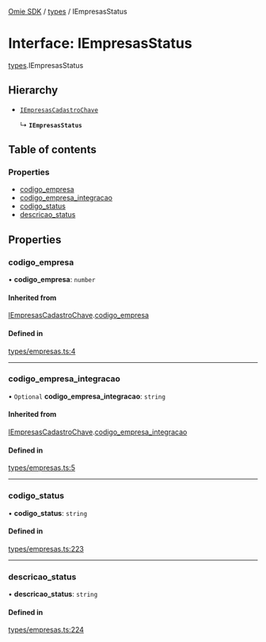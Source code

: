 [Omie SDK](../README.md) / [types](../modules/types.md) / IEmpresasStatus

# Interface: IEmpresasStatus

[types](../modules/types.md).IEmpresasStatus

## Hierarchy

- [`IEmpresasCadastroChave`](types.IEmpresasCadastroChave.md)

  ↳ **`IEmpresasStatus`**

## Table of contents

### Properties

- [codigo\_empresa](types.IEmpresasStatus.md#codigo_empresa)
- [codigo\_empresa\_integracao](types.IEmpresasStatus.md#codigo_empresa_integracao)
- [codigo\_status](types.IEmpresasStatus.md#codigo_status)
- [descricao\_status](types.IEmpresasStatus.md#descricao_status)

## Properties

### codigo\_empresa

• **codigo\_empresa**: `number`

#### Inherited from

[IEmpresasCadastroChave](types.IEmpresasCadastroChave.md).[codigo_empresa](types.IEmpresasCadastroChave.md#codigo_empresa)

#### Defined in

[types/empresas.ts:4](https://github.com/lucas-bogos/omie-sdk/blob/f0ca102/src/types/empresas.ts#L4)

___

### codigo\_empresa\_integracao

• `Optional` **codigo\_empresa\_integracao**: `string`

#### Inherited from

[IEmpresasCadastroChave](types.IEmpresasCadastroChave.md).[codigo_empresa_integracao](types.IEmpresasCadastroChave.md#codigo_empresa_integracao)

#### Defined in

[types/empresas.ts:5](https://github.com/lucas-bogos/omie-sdk/blob/f0ca102/src/types/empresas.ts#L5)

___

### codigo\_status

• **codigo\_status**: `string`

#### Defined in

[types/empresas.ts:223](https://github.com/lucas-bogos/omie-sdk/blob/f0ca102/src/types/empresas.ts#L223)

___

### descricao\_status

• **descricao\_status**: `string`

#### Defined in

[types/empresas.ts:224](https://github.com/lucas-bogos/omie-sdk/blob/f0ca102/src/types/empresas.ts#L224)
